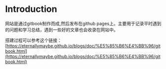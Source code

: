 # Introduction
网站是通过gitbook制作而成,然后发布在github pages上。主要用于记录平时遇到的问题和学习总结，遇到一些好的文章也会收录在网站中。

搭建过程可以参考这个链接：[https://eternallymaybe.github.io/blogs/doc/%E5%85%B6%E4%BB%96/gitbook.html](https://eternallymaybe.github.io/blogs/doc/%E5%85%B6%E4%BB%96/gitbook.html)


